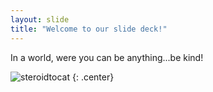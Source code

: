 ```yaml
---
layout: slide
title: "Welcome to our slide deck!"
---
```


In a world, were you can be anything...be kind!

![steroidtocat](https://octodex.github.com/images/steroidtocat.png)
{: .center}
